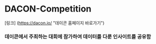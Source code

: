 # DACON-Competition
[링크] (https://dacon.io/ "데이콘 홈페이지 바로가기")
### 데이콘에서 주최하는 대회에 참가하여 데이터를 다룬 인사이트를 공유함
